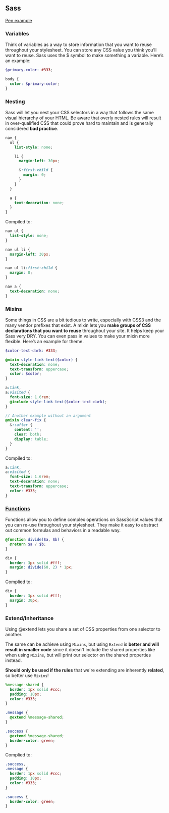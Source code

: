 ## Sass

[Pen example](https://codepen.io/Jenie7/pen/gOEpoMo)

### Variables

Think of variables as a way to store information that you want to reuse throughout your stylesheet. You can store any CSS value you think you’ll want to reuse. Sass uses the $ symbol to make something a variable. Here’s an example:

```scss
$primary-color: #333;

body {
  color: $primary-color;
}
```

### Nesting

Sass will let you nest your CSS selectors in a way that follows the same visual hierarchy of your HTML. Be aware that overly nested rules will result in over-qualified CSS that could prove hard to maintain and is generally considered **bad practice**.

```scss
nav {
  ul {
    list-style: none;

    li {
      margin-left: 30px;

      &:first-child {
        margin: 0;
      }
    }
  }

  a {
    text-decoration: none;
  }
}
```

Compiled to:

```css
nav ul {
  list-style: none;
}

nav ul li {
  margin-left: 30px;
}

nav ul li:first-child {
  margin: 0;
}

nav a {
  text-decoration: none;
}
```

### Mixins

Some things in CSS are a bit tedious to write, especially with CSS3 and the many vendor prefixes that exist. A mixin lets you **make groups of CSS declarations that you want to reuse** throughout your site. It helps keep your Sass very DRY. You can even pass in values to make your mixin more flexible. Here’s an example for theme.

```scss
$color-text-dark: #333;

@mixin style-link-text($color) {
  text-decoration: none;
  text-transform: uppercase;
  color: $color;
}

a:link,
a:visited {
  font-size: 1.6rem;
  @include style-link-text($color-text-dark);
}

// Another example without an argument
@mixin clear-fix {
  &::after {
    content: '';
    clear: both;
    display: table;
  }
}
```

Compiled to:

```css
a:link,
a:visited {
  font-size: 1.6rem;
  text-decoration: none;
  text-transform: uppercase;
  color: #333;
}
```

### [Functions](https://sass-lang.com/documentation/at-rules/function/)

Functions allow you to define complex operations on SassScript values that you can re-use throughout your stylesheet. They make it easy to abstract out common formulas and behaviors in a readable way.

```scss
@function divide($a, $b) {
  @return $a / $b;
}

div {
  border: 3px solid #fff;
  margin: divide(60, 2) * 1px;
}
```

Complied to:

```css
div {
  border: 3px solid #fff;
  margin: 30px;
}
```

### Extend/Inheritance

Using @extend lets you share a set of CSS properties from one selector to another.

The same can be achieve using `Mixins`, but using `Extend` is **better and will result in smaller code** since it doesn't include the shared properties like when using `Mixins`, but will print our selector on the shared properties instead.

**Should only be used if the rules** that we're extending are inherently **related**, so better use `Mixins`!

```scss
%message-shared {
  border: 1px solid #ccc;
  padding: 10px;
  color: #333;
}

.message {
  @extend %message-shared;
}

.success {
  @extend %message-shared;
  border-color: green;
}
```

Complied to:

```css
.success,
.message {
  border: 1px solid #ccc;
  padding: 10px;
  color: #333;
}

.success {
  border-color: green;
}
```
